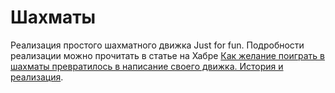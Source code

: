 # Шахматы
Реализация простого шахматного движка Just for fun. Подробности реализации можно прочитать в статье на Хабре [Как желание поиграть в шахматы превратилось в написание своего движка. История и реализация](https://habr.com/ru/company/raiffeisenbank/blog/545154/).
